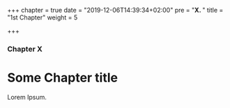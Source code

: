 +++
chapter = true
date = "2019-12-06T14:39:34+02:00"
pre = "<b>X. </b>"
title = "1st Chapter"
weight = 5

+++

### Chapter X

# Some Chapter title

Lorem Ipsum.
